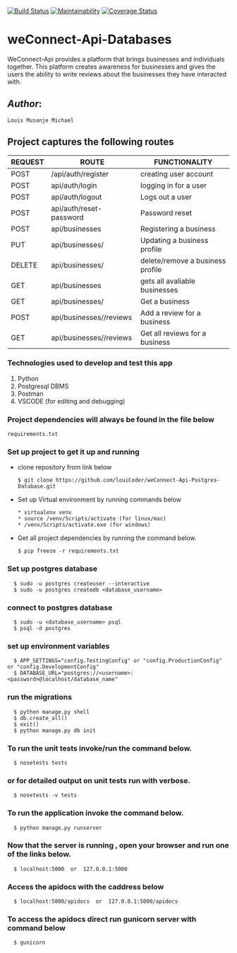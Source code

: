 [![Build Status](https://travis-ci.org/louiCoder/weConnect-Api-Postgres-Database.svg?branch=master)](https://travis-ci.org/louiCoder/weConnect-Api-Postgres-Database)
[![Maintainability](https://api.codeclimate.com/v1/badges/b4e864ea0427cfb100a8/maintainability)](https://codeclimate.com/github/louiCoder/weConnect-Api-Postgres-Database/maintainability)
[![Coverage Status](https://coveralls.io/repos/github/louiCoder/weConnect-Api-Postgres-Database/badge.svg)](https://coveralls.io/github/louiCoder/weConnect-Api-Postgres-Database)


# weConnect-Api-Databases

WeConnect-Api provides a platform that brings businesses and individuals together. This platform creates awareness for businesses and gives the users the ability to write reviews about the businesses they have interacted with.

## _Author_:
    Louis Musanje Michael

## __Project captures the following routes__

| REQUEST | ROUTE | FUNCTIONALITY |
| ------- | ----- | ------------- |
| POST | /api/auth/register | creating user account |
| POST | api/auth/login | logging in for a user |
| POST | api/auth/logout | Logs out a user |
| POST | api/auth/reset-password | Password reset |
| POST | api/businesses | Registering a business |
| PUT | api/businesses/_<businessId>_ | Updating a business profile |
| DELETE | api/businesses/_<businessId>_ | delete/remove a business profile |
| GET | api/businesses | gets all avaliable businesses |
| GET | api/businesses/_<businessId>_ | Get a business |
| POST | api/businesses/_<businessId>_/reviews | Add a review for a business |
| GET | api/businesses/_<businessId>_/reviews | Get all reviews for a business |


### __Technologies used to develop and test this app__
1. Python
2. Postgresql DBMS
3. Postman
4. VSCODE (for editing and debugging)

### __Project dependencies will always be found in the file below__
    requirements.txt

### __Set up project to get it up and running__
* clone repository from link below
  
      $ git clone https://github.com/louiCoder/weConnect-Api-Postgres-Database.git
* Set up Virtual environment by running commands below

      * virtualenv venv
      * source /venv/Scripts/activate (for linux/mac)
      * /venv/Scripts/activate.exe (for windows)

* Get all project dependencies by running the command below.

      $ pip freeze -r requirements.txt

### Set up postgres database

      $ sudo -u postgres createuser --interactive
      $ sudo -u postgres createdb <database_username> 

### connect to postgres database 
      $ sudo -u <database_username> psql
      $ psql -d postgres

### set up environment variables

      $ APP_SETTINGS="config.TestingConfig" or "config.ProductionConfig" or "config.DevelopmentConfig"
      $ DATABASE_URL="postgres://<username>:<password>@localhost/database_name"

### run the migrations 
      $ python manage.py shell
      $ db.create_all()
      $ exit()
      $ python manage.py db init
   
### To run the unit tests invoke/run the command below.

      $ nosetests tests 

### or for detailed output on unit tests run with verbose.

      $ nosetests -v tests
      
### To run the application invoke the command below.

      $ python manage.py runserver
      
### Now that the server is running , open your browser and run one of the links below.

      $ localhost:5000  or  127.0.0.1:5000

### Access the apidocs with the caddress below
      $ localhost:5000/apidocs  or  127.0.0.1:5000/apidocs

### To access the apidocs direct run gunicorn server with command below
      $ gunicorn
